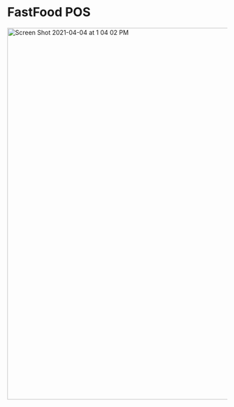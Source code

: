 
# FastFood POS

<img width="849" alt="Screen Shot 2021-04-04 at 1 04 02 PM" src="https://user-images.githubusercontent.com/59364300/113498683-1ce7bd80-954a-11eb-981f-1f3e3b49f115.png">

